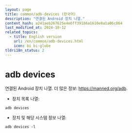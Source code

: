 ```yaml
---
layout: page
title: common/adb-devices (한국어)
description: "연결된 Android 장치 나열."
content_hash: a241aeb267625e4e6ff39186a1610e0a1a06c864
last_modified_at: 2024-10-12
related_topics:
  - title: English version
    url: /en/common/adb-devices.html
    icon: bi bi-globe
tldri18n_status: 2
---
```

# adb devices

연결된 Android 장치 나열.
더 많은 정보: <https://manned.org/adb>.

- 장치 목록 나열:

`adb devices`

- 장치 및 해당 시스템 정보 나열:

`adb devices -l`
